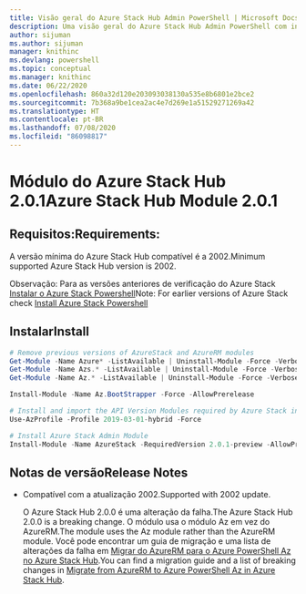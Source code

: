 ```yaml
---
title: Visão geral do Azure Stack Hub Admin PowerShell | Microsoft Docs
description: Uma visão geral do Azure Stack Hub Admin PowerShell com instruções de instalação e de configuração.
author: sijuman
ms.author: sijuman
manager: knithinc
ms.devlang: powershell
ms.topic: conceptual
ms.manager: knithinc
ms.date: 06/22/2020
ms.openlocfilehash: 860a32d120e203093038130a535e8b6801e2bce2
ms.sourcegitcommit: 7b368a9be1cea2ac4e7d269e1a51529271269a42
ms.translationtype: HT
ms.contentlocale: pt-BR
ms.lasthandoff: 07/08/2020
ms.locfileid: "86098817"
---
```

# <a name="azure-stack-hub-module-201"></a><span data-ttu-id="549ee-103">Módulo do Azure Stack Hub 2.0.1</span><span class="sxs-lookup"><span data-stu-id="549ee-103">Azure Stack Hub Module 2.0.1</span></span>

## <a name="requirements"></a><span data-ttu-id="549ee-104">Requisitos:</span><span class="sxs-lookup"><span data-stu-id="549ee-104">Requirements:</span></span>

<span data-ttu-id="549ee-105">A versão mínima do Azure Stack Hub compatível é a 2002.</span><span class="sxs-lookup"><span data-stu-id="549ee-105">Minimum supported Azure Stack Hub version is 2002.</span></span>

<span data-ttu-id="549ee-106">Observação: Para as versões anteriores de verificação do Azure Stack [Instalar o Azure Stack Powershell](https://docs.microsoft.com/azure/azure-stack/azure-stack-powershell-install#install-azure-stack-powershell)</span><span class="sxs-lookup"><span data-stu-id="549ee-106">Note: For earlier versions of Azure Stack check [Install Azure Stack Powershell](https://docs.microsoft.com/azure/azure-stack/azure-stack-powershell-install#install-azure-stack-powershell)</span></span>

## <a name="install"></a><span data-ttu-id="549ee-107">Instalar</span><span class="sxs-lookup"><span data-stu-id="549ee-107">Install</span></span>

```powershell
# Remove previous versions of AzureStack and AzureRM modules
Get-Module -Name Azure* -ListAvailable | Uninstall-Module -Force -Verbose -ErrorAction Continue
Get-Module -Name Azs.* -ListAvailable | Uninstall-Module -Force -Verbose -ErrorAction Continue
Get-Module -Name Az.* -ListAvailable | Uninstall-Module -Force -Verbose -ErrorAction Continue

Install-Module -Name Az.BootStrapper -Force -AllowPrerelease

# Install and import the API Version Modules required by Azure Stack into the current PowerShell session.
Use-AzProfile -Profile 2019-03-01-hybrid -Force

# Install Azure Stack Admin Module
Install-Module -Name AzureStack -RequiredVersion 2.0.1-preview -AllowPrerelease
```


## <a name="release-notes"></a><span data-ttu-id="549ee-108">Notas de versão</span><span class="sxs-lookup"><span data-stu-id="549ee-108">Release Notes</span></span>

* <span data-ttu-id="549ee-109">Compatível com a atualização 2002.</span><span class="sxs-lookup"><span data-stu-id="549ee-109">Supported with 2002 update.</span></span>  

  <span data-ttu-id="549ee-110">O Azure Stack Hub 2.0.0 é uma alteração da falha.</span><span class="sxs-lookup"><span data-stu-id="549ee-110">The Azure Stack Hub 2.0.0 is a breaking change.</span></span> <span data-ttu-id="549ee-111">O módulo usa o módulo Az em vez do AzureRM.</span><span class="sxs-lookup"><span data-stu-id="549ee-111">The module uses the Az module rather than the AzureRM module.</span></span> <span data-ttu-id="549ee-112">Você pode encontrar um guia de migração e uma lista de alterações da falha em [Migrar do AzureRM para o Azure PowerShell Az no Azure Stack Hub](https://aka.ms/AA7qsji).</span><span class="sxs-lookup"><span data-stu-id="549ee-112">You can find a migration guide and a list of breaking changes in [Migrate from AzureRM to Azure PowerShell Az in Azure Stack Hub](https://aka.ms/AA7qsji).</span></span>
